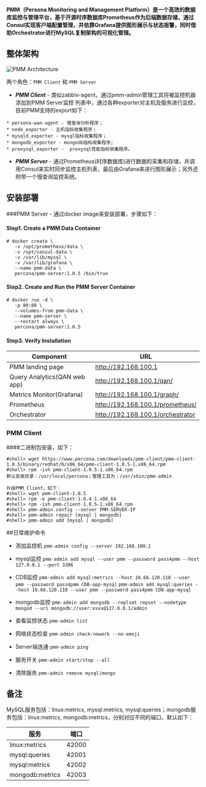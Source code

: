  
**PMM（Persona Monitoring and Management Platform）是一个高效的数据库监控与管理平台，基于开源时序数据库Prometheus作为后端数据存储，通过Consul实现客户端配置管理，并依靠Grafana提供图形展示与状态报警，同时借助Orchestrator进行MySQL复制架构的可视化管理。**

## 整体架构
![PMM Architecture](https://www.percona.com/doc/percona-monitoring-and-management/_images/pmm-diagram.png)

两个角色：`PMM Client` 和 `PMM Server`

* ***PMM Client*** - 类似zabbix-agent，通过pmm-admin管理工具将被监控机器添加到PMM Server监控
列表中，通过各种exporter对主机及服务进行监控，目前PMM支持的export如下：

```
* persona-wan-agent - 慢查询分析程序；
* node_exporter - 主机指标收集程序；
* mysqld_exporter - mysql指标收集程序；
* mongodb_exporter - mongodb指标收集程序;
* proxysql_exporter -  proxysql性能指标收集程序。
```

* ***PMM Server*** - 通过Prometheus(时序数据库)进行数据的采集和存储，并调用Consul来实时同步监控主机列表，最后由Grafana来进行图形展示；另外还附带一个慢查询监控系统。

## 安装部署
###PMM Server - 通过docker image来安装部署，步骤如下：

#### Step1. Create a PMM Data Container
```
# docker create \
   -v /opt/prometheus/data \
   -v /opt/consul-data \
   -v /var/lib/mysql \
   -v /var/lib/grafana \
   --name pmm-data \
   percona/pmm-server:1.0.5 /bin/true
```
#### Step2. Create and Run the PMM Server Container
```
# docker run -d \
   -p 80:80 \
   --volumes-from pmm-data \
   --name pmm-server \
   --restart always \
   percona/pmm-server:1.0.5
```
#### Step3. Verify Installation
Component                     | URL
------------------------------|-----------------------------------
PMM landing page					| http://192.168.100.1
Query Analytics(QAN web app)	| http://192.168.100.1/qan/
Metrics Monitor(Grafana)		| http://192.168.100.1/graph/
Prometheus						| http://192.168.100.1/prometheus/
Orchestrator						| http://192.168.100.1/orchestrator

### PMM Client

####二进制包安装，如下：
```
#shell> wget https://www.percona.com/downloads/pmm-client/pmm-client-1.0.5/binary/redhat/6/x86_64/pmm-client-1.0.5-1.x86_64.rpm
#shell> rpm -ivh pmm-client-1.0.5-1.x86_64.rpm
默认安装目录：/usr/local/percona；管理工具为：/usr/sbin/pmm-admin

升级PMM Client，如下：
#shell> wget pmm-client-1.0.5
#shell> rpm -e pmm-client-1.0.4-1.x86_64
#shell> rpm -ivh pmm-client-1.0.5-1.x86_64.rpm
#shell> pmm-admin config --server PMM-SERVER-IP
#shell> pmm-admin repair [mysql | mongodb]
#shell> pmm-admin add [mysql | mongodb]
```

##日常维护命令

* 添加监控机
`pmm-admin config --server 192.168.100.1`

* mysql监控
`pmm-admin add mysql --user pmm --password pass4pmm --host 127.0.0.1 --port 3306`

* CDB监控
`pmm-admin add mysql:metrics --host 10.66.120.110 --user pmm --password pass4pmm CDB-app-mysql`
`pmm-admin add mysql:queries --host 10.66.120.110 --user pmm --password pass4pmm CDB-app-mysql`

* mongodb监控
`pmm-admin add mongodb --replset repset --nodetype mongod --uri mongodb://user:xxxx@127.0.0.1/admin`

* 查看监控状态
`pmm-admin list`

* 网络状态检查
`pmm-admin check-nework --no-emoji`

* Server端连通
`pmm-admin ping`

* 服务开关
`pmm-admin start/stop --all` 

* 清除服务
`pmm-admin remove mysql|mongo`

## 备注
MySQL服务包括：linux:metrics, mysql:metrics, mysql:queries；mongodb服务包括：linux:metrics, mongodb:metrics，分别对应不同的端口，默认如下：

服务				|端口
----------------	|--------
linux:metrics		|42000
mysql:queries		|42001
mysql:metrics		|42002
mongodb:metrics	|42003
 